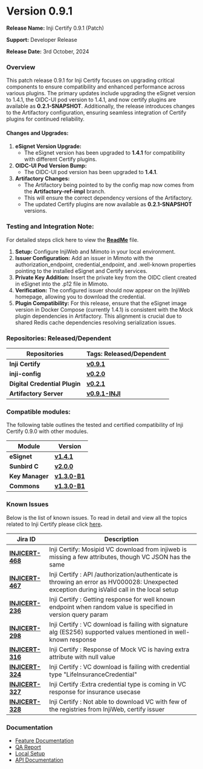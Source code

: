 # Version 0.9.1

**Release Name:** Inji Certify 0.9.1 (Patch)

**Support:** Developer Release

**Release Date:** 3rd October, 2024

### **Overview**

This patch release 0.9.1 for Inji Certify focuses on upgrading critical components to ensure compatibility and enhanced performance across various plugins. The primary updates include upgrading the eSignet version to 1.4.1, the OIDC-UI pod version to 1.4.1, and now certify plugins are available as **0.2.1-SNAPSHOT**. Additionally, the release introduces changes to the Artifactory configuration, ensuring seamless integration of Certify plugins for continued reliability.

#### **Changes and Upgrades:**

1. **eSignet Version Upgrade:**
   * The eSignet version has been upgraded to **1.4.1** for compatibility with different Certify plugins.
2. **OIDC-UI Pod Version Bump:**
   * The OIDC-UI pod version has been upgraded to **1.4.1**.
3. **Artifactory Changes:**
   * The Artifactory being pointed to by the config map now comes from the **Artifactory-ref-impl** branch.
   * This will ensure the correct dependency versions of the Artifactory.
   * The updated Certify plugins are now available as **0.2.1-SNAPSHOT** versions.

### **Testing and Integration Note:**

For detailed steps click here to view the [**ReadMe**](https://github.com/mosip/inji-certify/tree/v0.9.1?tab=readme-ov-file) file.

1. **Setup:** Configure InjiWeb and Mimoto in your local environment.
2. **Issuer Configuration:** Add an issuer in Mimoto with the authorization\_endpoint, credential\_endpoint, and .well-known properties pointing to the installed eSignet and Certify services.
3. **Private Key Addition:** Insert the private key from the OIDC client created in eSignet into the .p12 file in Mimoto.
4. **Verification:** The configured issuer should now appear on the InjiWeb homepage, allowing you to download the credential.
5. **Plugin Compatibility:** For this release, ensure that the eSignet image version in Docker Compose (currently 1.4.1) is consistent with the Mock plugin dependencies in Artifactory. This alignment is crucial due to shared Redis cache dependencies resolving serialization issues.

### **Repositories: Released/Dependent**

| Repositories                  | Tags: Released/Dependent                                                          |
| ----------------------------- | --------------------------------------------------------------------------------- |
| **Inji Certify**              | [**v0.9.1**](https://github.com/mosip/inji-certify/tree/v0.9.1)                   |
| **inji-config**               | [**v0.2.0**](https://github.com/mosip/inji-config/tree/v0.2.0)                    |
| **Digital Credential Plugin** | [**v0.2.1**](https://github.com/mosip/digital-credential-plugins/tree/v0.2.1)     |
| **Artifactory Server**        | [**v0.9.1-INJI**](https://github.com/mosip/artifactory-ref-impl/tree/v0.9.1-INJI) |

### **Compatible modules:**

The following table outlines the tested and certified compatibility of Inji Certify 0.9.0 with other modules.

| Module          | Version                                                                             |
| --------------- | ----------------------------------------------------------------------------------- |
| **eSignet**     | [**v1.4.1**](https://github.com/mosip/esignet/tree/v1.4.1)                          |
| **Sunbird C**   | [**v2.0.0**](https://github.com/Sunbird-RC/sunbird-rc-core/releases/tag/v2.0.0-rc3) |
| **Key Manager** | [**v1.3.0-B1**](https://github.com/mosip/keymanager/tree/v1.3.0-beta.1)             |
| **Commons**     | [**v1.3.0-B1**](https://github.com/mosip/commons/tree/v1.3.0-beta.1)                |

### **Known Issues**

Below is the list of known issues. To read in detail and view all the topics related to Inji Certify please click [here](https://mosip.atlassian.net/issues/?filter=11419\&jql=project%20%3D%20%22Inji%20Certify%22%20AND%20issuetype%20%3D%20Bug%20%20AND%20labels%20not%20in%20\(API\_Automation%2C%20AWSdevicefarm%2C%20device\_specific%2C%20qa-inji-UI-auto\)%20%20%20%20ORDER%20BY%20created%20DESC%2C%20updated%20DESC%2C%20cf%5B10039%5D%20)**.**

| Jira ID                                                             | Description                                                                                                                                  |
| ------------------------------------------------------------------- | -------------------------------------------------------------------------------------------------------------------------------------------- |
| [**INJICERT-468**](https://mosip.atlassian.net/browse/INJICERT-468) | Inji Certify: Mosipid VC download from injiweb is missing a few attributes, though VC JSON has the same                                      |
| [**INJICERT-467**](https://mosip.atlassian.net/browse/INJICERT-467) | Inji Certify : API /authorization/authenticate is throwing an error as HV000028: Unexpected exception during isValid call in the local setup |
| [**INJICERT-236**](https://mosip.atlassian.net/browse/INJICERT-236) | Inji Certify : Getting response for well known endpoint when random value is specified in version query param                                |
| [**INJICERT-298**](https://mosip.atlassian.net/browse/INJICERT-298) | Inji Certify : VC download is failing with signature alg (ES256) supported values mentioned in well-known response                           |
| [**INJICERT-316**](https://mosip.atlassian.net/browse/INJICERT-316) | Inji Certify : Response of Mock VC is having extra attribute with null value                                                                 |
| [**INJICERT-324**](https://mosip.atlassian.net/browse/INJICERT-324) | Inji Certify : VC download is failing with credential type "LifeInsuranceCredential"                                                         |
| [**INJICERT-327**](https://mosip.atlassian.net/browse/INJICERT-327) | Inji Certify :Extra credential type is coming in VC response for insurance usecase                                                           |
| [**INJICERT-328**](https://mosip.atlassian.net/browse/INJICERT-328) | Inji Certify : Not able to download VC with few of the registries from InjiWeb, certify issuer                                               |

### **Documentation**

* [Feature Documentation](https://docs.mosip.io/inji/inji-certify/functional-overview/features)
* [QA Report](test-report.md)
* [Local Setup](https://docs.mosip.io/inji/inji-certify/build-and-deploy/local-setup)
* [API Documentation](https://mosip.stoplight.io/docs/inji-certify/25f435617408e-inji-certify)
